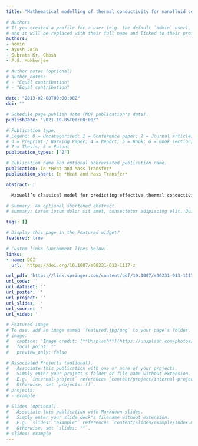 ```yaml
---
title: "Mathematical modelling of thermal conductivity for nanofluid considering interfacial nano-layer"

# Authors
# If you created a profile for a user (e.g. the default `admin` user), write the username (folder name) here 
# and it will be replaced with their full name and linked to their profile.
authors:
- admin
- Ayush Jain
- Subrata Kr. Ghosh
- P.S. Mukherjee

# Author notes (optional)
# author_notes:
# - "Equal contribution"
# - "Equal contribution"

date: "2013-02-08T00:00:00Z"
doi: ""

# Schedule page publish date (NOT publication's date).
publishDate: "2021-10-05T00:00:00Z"

# Publication type.
# Legend: 0 = Uncategorized; 1 = Conference paper; 2 = Journal article;
# 3 = Preprint / Working Paper; 4 = Report; 5 = Book; 6 = Book section;
# 7 = Thesis; 8 = Patent
publication_types: ["2"]

# Publication name and optional abbreviated publication name.
publication: In *Heat and Mass Transfer*
publication_short: In *Heat and Mass Transfer*

abstract: |

  Maxwell’s classical model for predicting effective thermal conductivity of colloidal solution predicts the thermal conductivity of nanofluids quite satisfactorily. However, Maxwell’s model does not consider the effect of interfacial layer, Brownian motion of nano-particle and nanoparticle aggregation. In this paper, the effect of interfacial layer on thermal conductivity is considered. A simple expression has been derived to determine thermal conductivity of nanofluid considering interfacial layer formed on the nano particles. The thermal conductivity of the interfacial layer has been precisely determined and results are found to be closer to the experimental values, hence, further improving the results of classical Maxwell model.

# Summary. An optional shortened abstract.
# summary: Lorem ipsum dolor sit amet, consectetur adipiscing elit. Duis posuere tellus ac convallis placerat. Proin tincidunt magna sed ex sollicitudin condimentum.

tags: []

# Display this page in the Featured widget?
featured: true

# Custom links (uncomment lines below)
links:
- name: DOI
  url:  https://doi.org/10.1007/s00231-013-1117-z

url_pdf: 'https://link.springer.com/content/pdf/10.1007/s00231-013-1117-z.pdf'
url_code: ''
url_dataset: ''
url_poster: ''
url_project: ''
url_slides: ''
url_source: ''
url_video: ''

# Featured image
# To use, add an image named `featured.jpg/png` to your page's folder. 
# image:
#   caption: 'Image credit: [**Unsplash**](https://unsplash.com/photos/pLCdAaMFLTE)'
#   focal_point: ""
#   preview_only: false

# Associated Projects (optional).
#   Associate this publication with one or more of your projects.
#   Simply enter your project's folder or file name without extension.
#   E.g. `internal-project` references `content/project/internal-project/index.md`.
#   Otherwise, set `projects: []`.
# projects:
# - example

# Slides (optional).
#   Associate this publication with Markdown slides.
#   Simply enter your slide deck's filename without extension.
#   E.g. `slides: "example"` references `content/slides/example/index.md`.
#   Otherwise, set `slides: ""`.
# slides: example
---
```


<!-- {{% callout note %}}
Click the *Cite* button above to demo the feature to enable visitors to import publication metadata into their reference management software.
{{% /callout %}}

{{% callout note %}}
Create your slides in Markdown - click the *Slides* button to check out the example.
{{% /callout %}}

Supplementary notes can be added here, including [code, math, and images](https://wowchemy.com/docs/writing-markdown-latex/). -->
